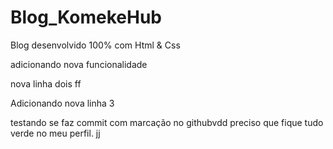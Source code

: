 # Blog_KomekeHub
 Blog desenvolvido 100% com Html & Css

 adicionando nova funcionalidade

 nova linha dois
 ff

 Adicionando nova linha 3

  testando se faz commit com marcação no githubvdd
 preciso que fique tudo verde no meu perfil. jj 
   
 
